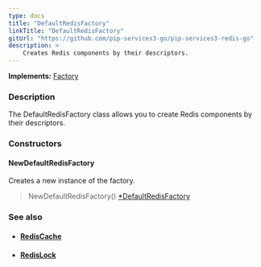 ```yaml
---
type: docs
title: "DefaultRedisFactory"
linkTitle: "DefaultRedisFactory"
gitUrl: "https://github.com/pip-services3-go/pip-services3-redis-go"
description: > 
    Creates Redis components by their descriptors.
---
```


**Implements:** [Factory](../../../components/build/factory)

### Description

The DefaultRedisFactory class allows you to create Redis components by their descriptors.

### Constructors

#### NewDefaultRedisFactory
Creates a new instance of the factory.

> NewDefaultRedisFactory() [*DefaultRedisFactory]()


### See also
- #### [RedisCache](../../cache/redis_cache)
- #### [RedisLock](../../lock/redis_lock) 

